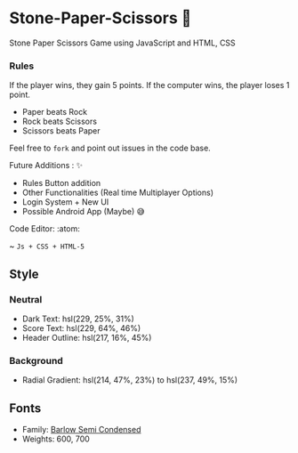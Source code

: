 # Stone-Paper-Scissors :tada: 
Stone Paper Scissors Game using JavaScript and HTML, CSS

### Rules

If the player wins, they gain 5 points. If the computer wins, the player loses 1 point.

- Paper beats Rock
- Rock beats Scissors
- Scissors beats Paper

Feel free to `fork` and point out issues in the code base.

Future Additions : :sparkles:
- Rules Button addition 
- Other Functionalities (Real time Multiplayer Options)
- Login System + New UI
- Possible Android App (Maybe) :sweat_smile:

Code Editor: :atom:

~ `Js + CSS + HTML-5`

## Style

### Neutral

- Dark Text: hsl(229, 25%, 31%)
- Score Text: hsl(229, 64%, 46%)
- Header Outline: hsl(217, 16%, 45%)

### Background

- Radial Gradient: hsl(214, 47%, 23%) to hsl(237, 49%, 15%)

## Fonts

- Family: [Barlow Semi Condensed](https://fonts.google.com/specimen/Barlow+Semi+Condensed)
- Weights: 600, 700
